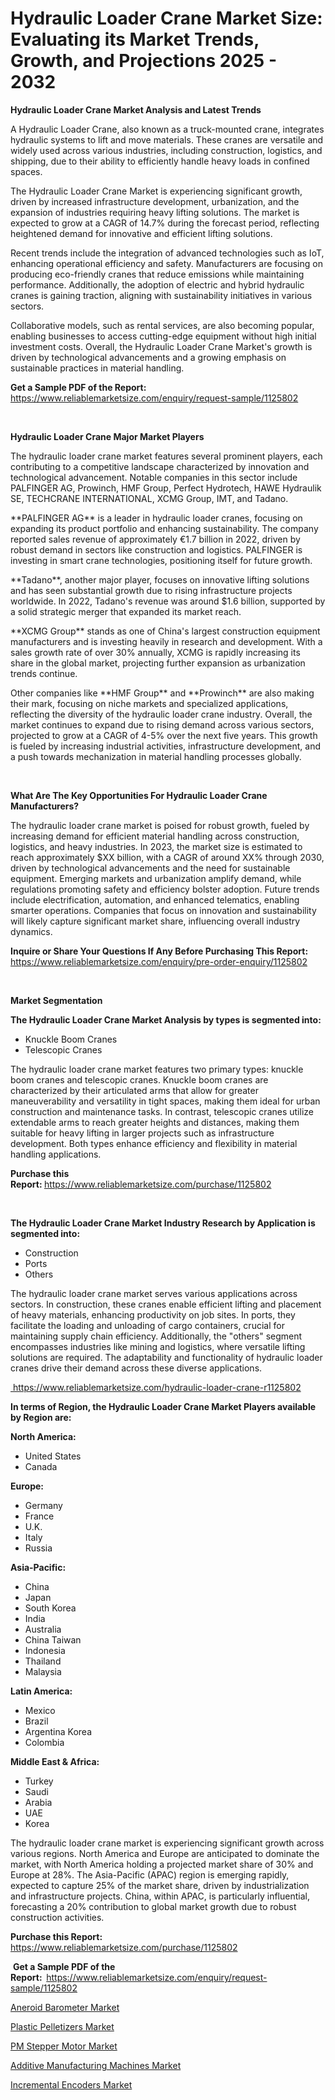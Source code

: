 <p><h1>Hydraulic Loader Crane Market Size: Evaluating its Market Trends, Growth, and Projections 2025 - 2032</h1></p><p><strong>Hydraulic Loader Crane Market Analysis and Latest Trends</strong></p>
<p><p>A Hydraulic Loader Crane, also known as a truck-mounted crane, integrates hydraulic systems to lift and move materials. These cranes are versatile and widely used across various industries, including construction, logistics, and shipping, due to their ability to efficiently handle heavy loads in confined spaces.</p><p>The Hydraulic Loader Crane Market is experiencing significant growth, driven by increased infrastructure development, urbanization, and the expansion of industries requiring heavy lifting solutions. The market is expected to grow at a CAGR of 14.7% during the forecast period, reflecting heightened demand for innovative and efficient lifting solutions. </p><p>Recent trends include the integration of advanced technologies such as IoT, enhancing operational efficiency and safety. Manufacturers are focusing on producing eco-friendly cranes that reduce emissions while maintaining performance. Additionally, the adoption of electric and hybrid hydraulic cranes is gaining traction, aligning with sustainability initiatives in various sectors. </p><p>Collaborative models, such as rental services, are also becoming popular, enabling businesses to access cutting-edge equipment without high initial investment costs. Overall, the Hydraulic Loader Crane Market's growth is driven by technological advancements and a growing emphasis on sustainable practices in material handling.</p></p>
<p><strong>Get a Sample PDF of the Report:&nbsp;</strong> <a href="https://www.reliablemarketsize.com/enquiry/request-sample/1125802?utm_campaign=1895&utm_medium=2&utm_source=Github&utm_content=ia&utm_term=05032025&utm_id=hydraulic-loader-crane">https://www.reliablemarketsize.com/enquiry/request-sample/1125802</a></p>
<p>&nbsp;</p>
<p><strong>Hydraulic Loader Crane Major Market Players</strong></p>
<p><p>The hydraulic loader crane market features several prominent players, each contributing to a competitive landscape characterized by innovation and technological advancement. Notable companies in this sector include PALFINGER AG, Prowinch, HMF Group, Perfect Hydrotech, HAWE Hydraulik SE, TECHCRANE INTERNATIONAL, XCMG Group, IMT, and Tadano.</p><p>**PALFINGER AG** is a leader in hydraulic loader cranes, focusing on expanding its product portfolio and enhancing sustainability. The company reported sales revenue of approximately €1.7 billion in 2022, driven by robust demand in sectors like construction and logistics. PALFINGER is investing in smart crane technologies, positioning itself for future growth.</p><p>**Tadano**, another major player, focuses on innovative lifting solutions and has seen substantial growth due to rising infrastructure projects worldwide. In 2022, Tadano's revenue was around $1.6 billion, supported by a solid strategic merger that expanded its market reach.</p><p>**XCMG Group** stands as one of China's largest construction equipment manufacturers and is investing heavily in research and development. With a sales growth rate of over 30% annually, XCMG is rapidly increasing its share in the global market, projecting further expansion as urbanization trends continue.</p><p>Other companies like **HMF Group** and **Prowinch** are also making their mark, focusing on niche markets and specialized applications, reflecting the diversity of the hydraulic loader crane industry. Overall, the market continues to expand due to rising demand across various sectors, projected to grow at a CAGR of 4-5% over the next five years. This growth is fueled by increasing industrial activities, infrastructure development, and a push towards mechanization in material handling processes globally.</p></p>
<p>&nbsp;</p>
<p><strong>What Are The Key Opportunities For Hydraulic Loader Crane Manufacturers?</strong></p>
<p><p>The hydraulic loader crane market is poised for robust growth, fueled by increasing demand for efficient material handling across construction, logistics, and heavy industries. In 2023, the market size is estimated to reach approximately $XX billion, with a CAGR of around XX% through 2030, driven by technological advancements and the need for sustainable equipment. Emerging markets and urbanization amplify demand, while regulations promoting safety and efficiency bolster adoption. Future trends include electrification, automation, and enhanced telematics, enabling smarter operations. Companies that focus on innovation and sustainability will likely capture significant market share, influencing overall industry dynamics.</p></p>
<p><strong>Inquire or Share Your Questions If Any Before Purchasing This Report:</strong> <a href="https://www.reliablemarketsize.com/enquiry/pre-order-enquiry/1125802?utm_campaign=1895&utm_medium=2&utm_source=Github&utm_content=ia&utm_term=05032025&utm_id=hydraulic-loader-crane">https://www.reliablemarketsize.com/enquiry/pre-order-enquiry/1125802</a></p>
<p>&nbsp;</p>
<p><strong>Market Segmentation</strong></p>
<p><strong>The Hydraulic Loader Crane Market Analysis by types is segmented into:</strong></p>
<p><ul><li>Knuckle Boom Cranes</li><li>Telescopic Cranes</li></ul></p>
<p><p>The hydraulic loader crane market features two primary types: knuckle boom cranes and telescopic cranes. Knuckle boom cranes are characterized by their articulated arms that allow for greater maneuverability and versatility in tight spaces, making them ideal for urban construction and maintenance tasks. In contrast, telescopic cranes utilize extendable arms to reach greater heights and distances, making them suitable for heavy lifting in larger projects such as infrastructure development. Both types enhance efficiency and flexibility in material handling applications.</p></p>
<p><strong>Purchase this Report:&nbsp;</strong><a href="https://www.reliablemarketsize.com/purchase/1125802?utm_campaign=1895&utm_medium=2&utm_source=Github&utm_content=ia&utm_term=05032025&utm_id=hydraulic-loader-crane">https://www.reliablemarketsize.com/purchase/1125802</a></p>
<p>&nbsp;</p>
<p><strong>The Hydraulic Loader Crane Market Industry Research by Application is segmented into:</strong></p>
<p><ul><li>Construction</li><li>Ports</li><li>Others</li></ul></p>
<p><p>The hydraulic loader crane market serves various applications across sectors. In construction, these cranes enable efficient lifting and placement of heavy materials, enhancing productivity on job sites. In ports, they facilitate the loading and unloading of cargo containers, crucial for maintaining supply chain efficiency. Additionally, the "others" segment encompasses industries like mining and logistics, where versatile lifting solutions are required. The adaptability and functionality of hydraulic loader cranes drive their demand across these diverse applications.</p></p>
<p><a href="https://www.reliablemarketsize.com/hydraulic-loader-crane-r1125802?utm_campaign=1895&utm_medium=2&utm_source=Github&utm_content=ia&utm_term=05032025&utm_id=hydraulic-loader-crane">&nbsp;https://www.reliablemarketsize.com/hydraulic-loader-crane-r1125802</a></p>
<p><strong>In terms of Region, the Hydraulic Loader Crane Market Players available by Region are:</strong></p>
<p>
    <p> <strong> North America: </strong>
        <ul>
            <li>United States</li>
            <li>Canada</li>
        </ul>
        </p> 
    <p> <strong> Europe: </strong>
        <ul>
            <li>Germany</li>
            <li>France</li>
            <li>U.K.</li>
            <li>Italy</li>
            <li>Russia</li>
        </ul>
        </p> 
    <p> <strong> Asia-Pacific: </strong>
        <ul>
            <li>China</li>
            <li>Japan</li>
            <li>South Korea</li>
            <li>India</li>
            <li>Australia</li>
            <li>China Taiwan</li>
            <li>Indonesia</li>
            <li>Thailand</li>
            <li>Malaysia</li>
        </ul>
        </p> 
    <p> <strong> Latin America: </strong>
        <ul>
            <li>Mexico</li>
            <li>Brazil</li>
            <li>Argentina Korea</li>
            <li>Colombia</li>
        </ul>
        </p> 
    <p> <strong> Middle East & Africa: </strong>
        <ul>
            <li>Turkey</li>
            <li>Saudi</li>
            <li>Arabia</li>
            <li>UAE</li>
            <li>Korea</li>
        </ul>
    </p>
    </p>
<p><p>The hydraulic loader crane market is experiencing significant growth across various regions. North America and Europe are anticipated to dominate the market, with North America holding a projected market share of 30% and Europe at 28%. The Asia-Pacific (APAC) region is emerging rapidly, expected to capture 25% of the market share, driven by industrialization and infrastructure projects. China, within APAC, is particularly influential, forecasting a 20% contribution to global market growth due to robust construction activities.</p></p>
<p><strong>Purchase this Report: </strong><a href="https://www.reliablemarketsize.com/purchase/1125802?utm_campaign=1895&utm_medium=2&utm_source=Github&utm_content=ia&utm_term=05032025&utm_id=hydraulic-loader-crane">https://www.reliablemarketsize.com/purchase/1125802</a></p>
<p>&nbsp;<strong>Get a Sample PDF of the Report:&nbsp;&nbsp;</strong><a href="https://www.reliablemarketsize.com/enquiry/request-sample/1125802?utm_campaign=1895&utm_medium=2&utm_source=Github&utm_content=ia&utm_term=05032025&utm_id=hydraulic-loader-crane">https://www.reliablemarketsize.com/enquiry/request-sample/1125802</a></p>
<p><strong></strong></p>
<p><p><a href="https://github.com/zemonarutaep/Market-Research-Report-List-1/blob/main/aneroid-barometer-market.md?utm_campaign=1895&utm_medium=2&utm_source=Github&utm_content=ia&utm_term=05032025&utm_id=hydraulic-loader-crane">Aneroid Barometer Market</a></p><p><a href="https://github.com/ujanoandryvw/Market-Research-Report-List-1/blob/main/plastic-pelletizers-market.md?utm_campaign=1895&utm_medium=2&utm_source=Github&utm_content=ia&utm_term=05032025&utm_id=hydraulic-loader-crane">Plastic Pelletizers Market</a></p><p><a href="https://github.com/buluckcapps2/Market-Research-Report-List-1/blob/main/pm-stepper-motor-market.md?utm_campaign=1895&utm_medium=2&utm_source=Github&utm_content=ia&utm_term=05032025&utm_id=hydraulic-loader-crane">PM Stepper Motor Market</a></p><p><a href="https://github.com/BryceTownsendr/Market-Research-Report-List-7/blob/main/additive-manufacturing-machines-market.md?utm_campaign=1895&utm_medium=2&utm_source=Github&utm_content=ia&utm_term=05032025&utm_id=hydraulic-loader-crane">Additive Manufacturing Machines Market</a></p><p><a href="https://github.com/donnypolan/Market-Research-Report-List-1/blob/main/incremental-encoders-market.md?utm_campaign=1895&utm_medium=2&utm_source=Github&utm_content=ia&utm_term=05032025&utm_id=hydraulic-loader-crane">Incremental Encoders Market</a></p></p>
